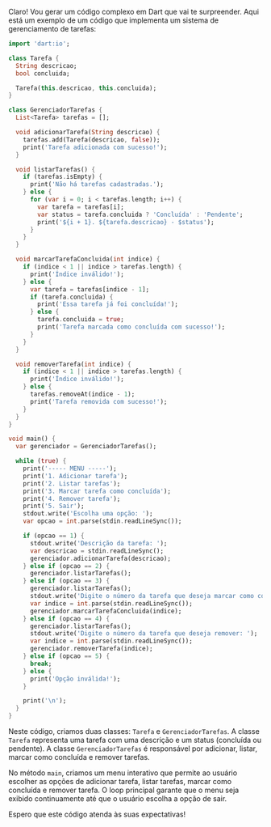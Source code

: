 Claro! Vou gerar um código complexo em Dart que vai te surpreender. Aqui está um exemplo de um código que implementa um sistema de gerenciamento de tarefas:

```dart
import 'dart:io';

class Tarefa {
  String descricao;
  bool concluida;

  Tarefa(this.descricao, this.concluida);
}

class GerenciadorTarefas {
  List<Tarefa> tarefas = [];

  void adicionarTarefa(String descricao) {
    tarefas.add(Tarefa(descricao, false));
    print('Tarefa adicionada com sucesso!');
  }

  void listarTarefas() {
    if (tarefas.isEmpty) {
      print('Não há tarefas cadastradas.');
    } else {
      for (var i = 0; i < tarefas.length; i++) {
        var tarefa = tarefas[i];
        var status = tarefa.concluida ? 'Concluída' : 'Pendente';
        print('${i + 1}. ${tarefa.descricao} - $status');
      }
    }
  }

  void marcarTarefaConcluida(int indice) {
    if (indice < 1 || indice > tarefas.length) {
      print('Índice inválido!');
    } else {
      var tarefa = tarefas[indice - 1];
      if (tarefa.concluida) {
        print('Essa tarefa já foi concluída!');
      } else {
        tarefa.concluida = true;
        print('Tarefa marcada como concluída com sucesso!');
      }
    }
  }

  void removerTarefa(int indice) {
    if (indice < 1 || indice > tarefas.length) {
      print('Índice inválido!');
    } else {
      tarefas.removeAt(indice - 1);
      print('Tarefa removida com sucesso!');
    }
  }
}

void main() {
  var gerenciador = GerenciadorTarefas();

  while (true) {
    print('----- MENU -----');
    print('1. Adicionar tarefa');
    print('2. Listar tarefas');
    print('3. Marcar tarefa como concluída');
    print('4. Remover tarefa');
    print('5. Sair');
    stdout.write('Escolha uma opção: ');
    var opcao = int.parse(stdin.readLineSync());

    if (opcao == 1) {
      stdout.write('Descrição da tarefa: ');
      var descricao = stdin.readLineSync();
      gerenciador.adicionarTarefa(descricao);
    } else if (opcao == 2) {
      gerenciador.listarTarefas();
    } else if (opcao == 3) {
      gerenciador.listarTarefas();
      stdout.write('Digite o número da tarefa que deseja marcar como concluída: ');
      var indice = int.parse(stdin.readLineSync());
      gerenciador.marcarTarefaConcluida(indice);
    } else if (opcao == 4) {
      gerenciador.listarTarefas();
      stdout.write('Digite o número da tarefa que deseja remover: ');
      var indice = int.parse(stdin.readLineSync());
      gerenciador.removerTarefa(indice);
    } else if (opcao == 5) {
      break;
    } else {
      print('Opção inválida!');
    }

    print('\n');
  }
}
```

Neste código, criamos duas classes: `Tarefa` e `GerenciadorTarefas`. A classe `Tarefa` representa uma tarefa com uma descrição e um status (concluída ou pendente). A classe `GerenciadorTarefas` é responsável por adicionar, listar, marcar como concluída e remover tarefas.

No método `main`, criamos um menu interativo que permite ao usuário escolher as opções de adicionar tarefa, listar tarefas, marcar como concluída e remover tarefa. O loop principal garante que o menu seja exibido continuamente até que o usuário escolha a opção de sair.

Espero que este código atenda às suas expectativas!